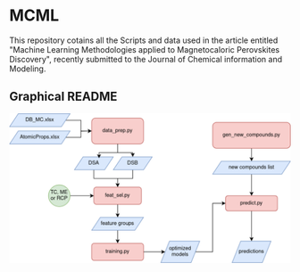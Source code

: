 # MCML

 This repository cotains all the Scripts and data used in the article entitled "Machine Learning Methodologies applied to Magnetocaloric Perovskites Discovery", recently submitted to the Journal of Chemical information and Modeling.

## Graphical README

![screenshot](Graphical_readme.png)
